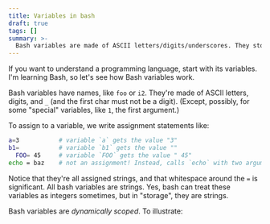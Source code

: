 ```yaml
---
title: Variables in bash
draft: true
tags: []
summary: >-
  Bash variables are made of ASCII letters/digits/underscores. They store strings and are dynamically scoped.
---
```


If you want to understand a programming language,
start with its variables.
I'm learning Bash,
so let's see how Bash variables work.

Bash variables have names, like `foo` or `i2`.
They're made of ASCII letters, digits, and `_` (and the first char must not be a digit).
(Except, possibly, for some "special" variables, like `1`, the first argument.)

To assign to a variable, we write assignment statements like:

```bash
a=3           # variable `a` gets the value "3"
b1=           # variable `b1` gets the value ""
  FOO= 45     # variable `FOO` gets the value " 45"
echo = baz    # not an assignment! Instead, calls `echo` with two arguments
```

Notice that they're all assigned strings,
and that whitespace around the `=` is significant.
All bash variables are strings.
Yes, bash can treat these variables as integers sometimes,
but in "storage", they are strings.

Bash variables are _dynamically scoped_.
To illustrate:
